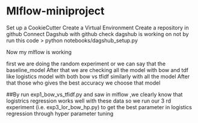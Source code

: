 Mlflow-miniproject
==============================
Set up a CookieCutter 
Create a Virtual Environment
Create a repository in github
Connect Dagshub with github 
check dagshub is working on not by run this code >
 python notebooks/dagshub_setup.py

 Now my mlflow is working 
 
first we are doing the random experiment or we can say that the baseline_model 
After that we are checking all the model with bow and tdf like logistics model with both bow vs tfidf similarly with all the model
After that those who gives the best accuracy we choose that model 

##By run exp1_bow_vs_tfidf.py  and saw in mlflow ,we clearly know that logistrics regression works well with these data so we run our 3 rd experiment (i.e. exp3_lor_bow_hp.py) to get the best parameter in logistics regression through hyper parameter tuning 

